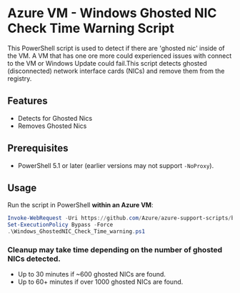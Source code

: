 
# Azure VM - Windows Ghosted NIC Check Time Warning Script

This PowerShell script is used to detect if there are 'ghosted nic' inside of the VM. A VM that has one ore more could experienced issues with connect to the VM or Windows Update could fail.This script detects ghosted (disconnected) network interface cards (NICs) and remove them from the registry.

## Features

- Detects for Ghosted Nics
- Removes Ghosted Nics

## Prerequisites

- PowerShell 5.1 or later (earlier versions may not support `-NoProxy`).

## Usage

Run the script in PowerShell **within an Azure VM**:

```powershell
Invoke-WebRequest -Uri https://github.com/Azure/azure-support-scripts/blob/master/Windows_GhostedNIC_Check_Time_warning/Windows_GhostedNIC_Check_Time_warning.ps1 -OutFile Windows_GhostedNIC_Check_Time_warning.ps1
Set-ExecutionPolicy Bypass -Force
.\Windows_GhostedNIC_Check_Time_warning.ps1
```

### Cleanup may take time depending on the number of ghosted NICs detected.
- Up to 30 minutes if ~600 ghosted NICs are found.
- Up to 60+ minutes if over 1000 ghosted NICs are found.

